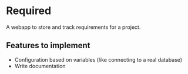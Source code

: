 # Required
A webapp to store and track requirements for a project.

## Features to implement
- Configuration based on variables (like connecting to a real database)
- Write documentation